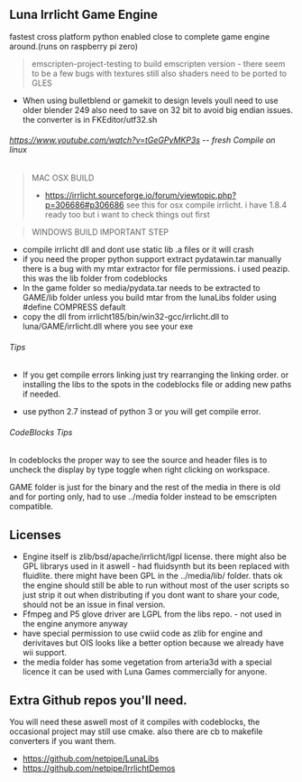 ## Luna Irrlicht Game Engine 
fastest cross platform python enabled close to complete game engine around.(runs on raspberry pi zero)
> emscripten-project-testing to build emscripten version - there seem to be a few bugs with textures still also shaders need to be ported to GLES
- When using bulletblend or gamekit to design levels youll need to use older blender 249 also need to save on 32 bit to avoid big endian issues. the converter is in FKEditor/utf32.sh

###### https://www.youtube.com/watch?v=tGeGPyMKP3s -- fresh Compile on linux

> MAC OSX BUILD
> - https://irrlicht.sourceforge.io/forum/viewtopic.php?p=306686#p306686 see this for osx compile irrlicht. i have 1.8.4 ready too but i want to check things out first

> WINDOWS BUILD
IMPORTANT STEP
- compile irrlicht dll and dont use static lib .a files or it will crash
- if you need the proper python support extract pydatawin.tar manually there is a bug with my mtar extractor for file permissions. i used peazip. this was the lib folder from codeblocks
- In the game folder so media/pydata.tar needs to be extracted to GAME/lib folder unless you build mtar from the lunaLibs folder using #define COMPRESS default
- copy the dll from irrlicht185/bin/win32-gcc/irrlicht.dll to luna/GAME/irrlicht.dll where you see your exe

###### Tips
- If you get compile errors linking just try rearranging the linking order. or installing the libs to the spots in the codeblocks file or adding new paths if needed.

- use python 2.7 instead of python 3 or you will get compile error.

###### CodeBlocks Tips
In codeblocks the proper way to see the source and header files is to uncheck the display by type toggle when right clicking on workspace.

GAME folder is just for the binary and the rest of the media in there is old and for porting only, had to use ../media folder instead to be emscripten compatible.

## Licenses
- Engine itself is zlib/bsd/apache/irrlicht/lgpl license. there might also be GPL librarys used in it aswell - had fluidsynth but its been replaced with fluidlite. there might have been GPL in the ../media/lib/ folder. thats ok the engine should still be able to run without most of the user scripts so just strip it out when distributing if you dont want to share your code, should not be an issue in final version.
- Ffmpeg and P5 glove driver are LGPL from the libs repo. - not used in the engine anymore anyway
- have special permission to use cwiid code as zlib for engine and derivitaves but OIS looks like a better option because we already have wii support.
- the media folder has some vegetation from arteria3d with a special licence it can be used with Luna Games commercially for anyone.



## Extra Github repos you'll need.
You will need these aswell most of it compiles with codeblocks, the occasional project may still use cmake. also there are cb to makefile converters if you want them.

- https://github.com/netpipe/LunaLibs
- https://github.com/netpipe/IrrlichtDemos
